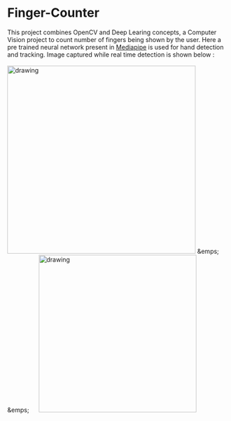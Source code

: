 # Finger-Counter
This project combines OpenCV and Deep Learing concepts, a Computer Vision project to count number of fingers being shown by the user.
Here a pre trained neural network present in [Mediapipe](https://google.github.io/mediapipe/) is used for hand detection and tracking. Image captured while real time detection is shown below : </br></br>
<img src="https://github.com/scoooobydoo/Finger-Counter/blob/main/image/img1.PNG" alt="drawing" width="430"/> &emps; &emps; &emsp; <img src="https://github.com/scoooobydoo/Finger-Counter/blob/main/image/img2.PNG" alt="drawing" width="360"/> 
